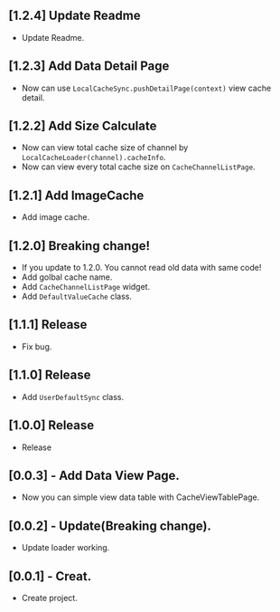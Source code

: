 ## [1.2.4] Update Readme

* Update Readme.

## [1.2.3] Add Data Detail Page

* Now can use `LocalCacheSync.pushDetailPage(context)` view cache detail.

## [1.2.2] Add Size Calculate

* Now can view total cache size of channel by `LocalCacheLoader(channel).cacheInfo`.
* Now can view every total cache size on `CacheChannelListPage`.

## [1.2.1] Add ImageCache

* Add image cache.

## [1.2.0] Breaking change!

* If you update to 1.2.0. You cannot read old data with same code!
* Add golbal cache name.
* Add `CacheChannelListPage` widget.
* Add `DefaultValueCache` class.

## [1.1.1] Release

* Fix bug.

## [1.1.0] Release

* Add `UserDefaultSync` class.

## [1.0.0] Release

* Release

## [0.0.3] - Add Data View Page.

* Now you can simple view data table with CacheViewTablePage.  


## [0.0.2] - Update(Breaking change).

* Update loader working.  

## [0.0.1] - Creat.

* Create project.
